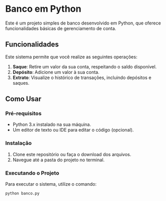 # Banco em Python

Este é um projeto simples de banco desenvolvido em Python, que oferece funcionalidades básicas de gerenciamento de conta.

## Funcionalidades

Este sistema permite que você realize as seguintes operações:

1. **Saque**: Retire um valor da sua conta, respeitando o saldo disponível.
2. **Depósito**: Adicione um valor à sua conta.
3. **Extrato**: Visualize o histórico de transações, incluindo depósitos e saques.

## Como Usar

### Pré-requisitos

- Python 3.x instalado na sua máquina.
- Um editor de texto ou IDE para editar o código (opcional).

### Instalação

1. Clone este repositório ou faça o download dos arquivos.
2. Navegue até a pasta do projeto no terminal.

### Executando o Projeto

Para executar o sistema, utilize o comando:

```bash
python banco.py
